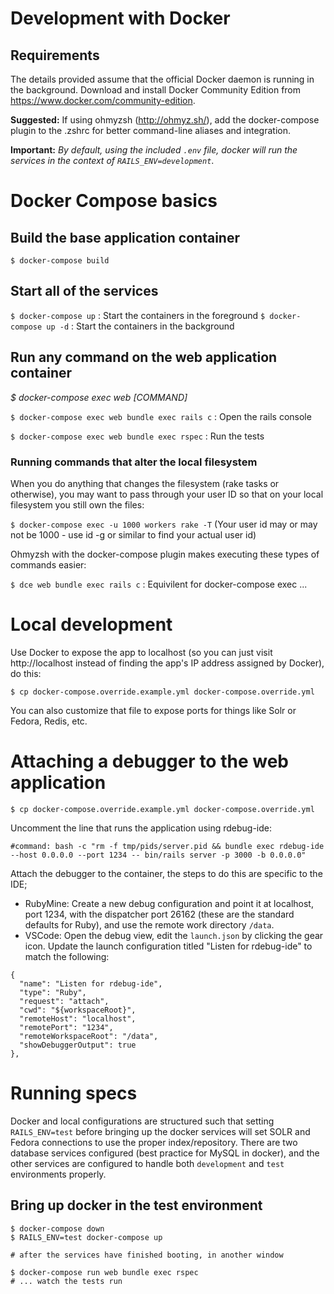 # Development with Docker

## Requirements
The details provided assume that the official Docker daemon is running in the background. Download and install Docker Community Edition from https://www.docker.com/community-edition.

**Suggested:** If using ohmyzsh (http://ohmyz.sh/), add the docker-compose plugin to the .zshrc for better command-line aliases and integration.

**Important:** _By default, using the included `.env` file, docker will run the services in the context of `RAILS_ENV=development`_.

# Docker Compose basics
## Build the base application container
`$ docker-compose build`

## Start all of the services

`$ docker-compose up` : Start the containers in the foreground
`$ docker-compose up -d` : Start the containers in the background

## Run any command on the web application container
_$ docker-compose exec web [COMMAND]_

`$ docker-compose exec web bundle exec rails c` : Open the rails console

`$ docker-compose exec web bundle exec rspec` : Run the tests

### Running commands that alter the local filesystem
When you do anything that changes the filesystem (rake tasks or otherwise), you may want to pass through your user ID so that on your local filesystem you still own the files:

`$ docker-compose exec -u 1000 workers rake -T`
(Your user id may or may not be 1000 - use id -g or similar to find your actual user id)

Ohmyzsh with the docker-compose plugin makes executing these types of commands easier:

`$ dce web bundle exec rails c` : Equivilent for docker-compose exec ...

# Local development
Use Docker to expose the app to localhost (so you can just visit http://localhost instead of finding the app's IP address assigned by Docker), do this:

`$ cp docker-compose.override.example.yml docker-compose.override.yml`

You can also customize that file to expose ports for things like Solr or Fedora, Redis, etc.

# Attaching a debugger to the web application
`$ cp docker-compose.override.example.yml docker-compose.override.yml`

Uncomment the line that runs the application using rdebug-ide:

`#command: bash -c "rm -f tmp/pids/server.pid && bundle exec rdebug-ide --host 0.0.0.0 --port 1234 -- bin/rails server -p 3000 -b 0.0.0.0"`

Attach the debugger to the container, the steps to do this are specific to the IDE;
-  RubyMine: Create a new debug configuration and point it at localhost, port 1234, with the dispatcher port 26162 (these are the standard defaults for Ruby), and use the remote work directory `/data`.
- VSCode: Open the debug view, edit the `launch.json` by clicking the gear icon. Update the launch configuration titled "Listen for rdebug-ide" to match the following:
```
{
  "name": "Listen for rdebug-ide",
  "type": "Ruby",
  "request": "attach",
  "cwd": "${workspaceRoot}",
  "remoteHost": "localhost",
  "remotePort": "1234",
  "remoteWorkspaceRoot": "/data",
  "showDebuggerOutput": true
},
```

# Running specs
Docker and local configurations are structured such that setting `RAILS_ENV=test` before bringing up the docker services will set SOLR and Fedora connections to use the proper index/repository. There are two database services configured (best practice for MySQL in docker), and the other services are configured to handle both `development` and `test` environments properly.

## Bring up docker in the test environment
```
$ docker-compose down
$ RAILS_ENV=test docker-compose up

# after the services have finished booting, in another window

$ docker-compose run web bundle exec rspec
# ... watch the tests run
```
